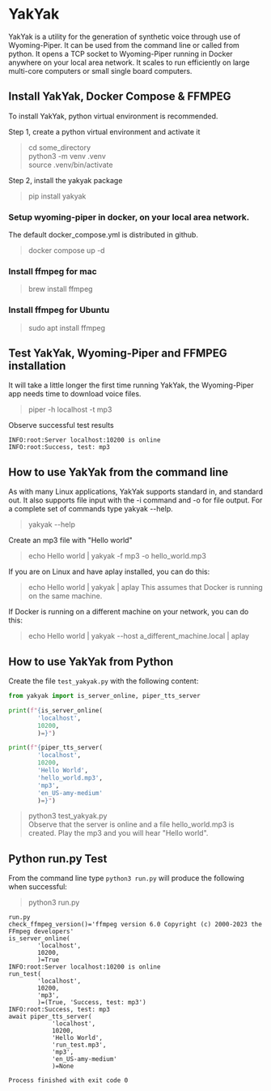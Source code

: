 # YakYak
YakYak is a utility for the generation of synthetic voice through use of Wyoming-Piper.
It can be used from the command line or called from python. It opens a TCP socket to
Wyoming-Piper running in Docker anywhere on your local area network. It scales to run 
efficiently on large multi-core computers or small single board computers.

## Install YakYak, Docker Compose & FFMPEG
To install YakYak, python virtual environment is recommended.

Step 1, create a python virtual environment and activate it
> cd some_directory  
> python3 -m venv .venv  
> source .venv/bin/activate

Step 2, install the yakyak package
> pip install yakyak
 
### Setup wyoming-piper in docker, on your local area network.   
The default docker_compose.yml is distributed in github.  
> docker compose up -d
 
### Install ffmpeg for mac  
> brew install ffmpeg
 
### Install ffmpeg for Ubuntu  
> sudo apt install ffmpeg
 
## Test YakYak, Wyoming-Piper and FFMPEG installation
It will take a little longer the first time running YakYak, 
the Wyoming-Piper app needs time to download voice files.
> piper -h localhost -t mp3
 
Observe successful test results  

```text
INFO:root:Server localhost:10200 is online
INFO:root:Success, test: mp3
```

## How to use YakYak from the command line
As with many Linux applications, YakYak supports standard in, and standard out. It also supports file input with the -i command and -o for file output. For a complete set of commands type yakyak --help.
> yakyak --help

Create an mp3 file with "Hello world"  
> echo Hello world | yakyak -f mp3 -o hello_world.mp3

If you are on Linux and have aplay installed, you can do this:  
> echo Hello world | yakyak | aplay
This assumes that Docker is running on the same machine.

If Docker is running on a different machine on your network, you can do this:  
> echo Hello world | yakyak --host a_different_machine.local | aplay

## How to use YakYak from Python
Create the file `test_yakyak.py` with the following content:  
```python
from yakyak import is_server_online, piper_tts_server

print(f"{is_server_online(
        'localhost', 
        10200, 
        )=}")

print(f"{piper_tts_server(
        'localhost', 
        10200, 
        'Hello World',
        'hello_world.mp3',
        'mp3',
        'en_US-amy-medium'
        )=}")
```
> python3 test_yakyak.py  
Observe that the server is online and a file hello_world.mp3 is created. Play the mp3 and you will hear "Hello world".

## Python run.py Test

From the command line type `python3 run.py` will produce the following when successful:
> python3 run.py
```text
run.py 
check_ffmpeg_version()='ffmpeg version 6.0 Copyright (c) 2000-2023 the FFmpeg developers'
is_server_online(
        'localhost', 
        10200, 
        )=True
INFO:root:Server localhost:10200 is online
run_test(
        'localhost', 
        10200, 
        'mp3',
        )=(True, 'Success, test: mp3')
INFO:root:Success, test: mp3
await piper_tts_server(
            'localhost', 
            10200, 
            'Hello World',
            'run_test.mp3',
            'mp3',
            'en_US-amy-medium'
            )=None

Process finished with exit code 0
```
